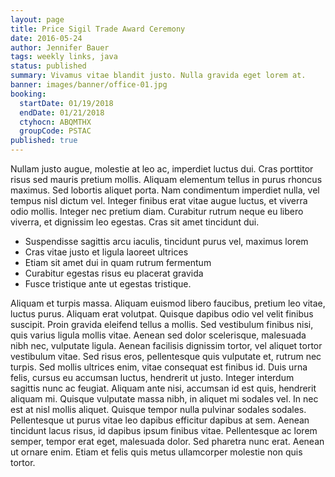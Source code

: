 ```yaml
---
layout: page
title: Price Sigil Trade Award Ceremony
date: 2016-05-24
author: Jennifer Bauer
tags: weekly links, java
status: published
summary: Vivamus vitae blandit justo. Nulla gravida eget lorem at.
banner: images/banner/office-01.jpg
booking:
  startDate: 01/19/2018
  endDate: 01/21/2018
  ctyhocn: ABQMTHX
  groupCode: PSTAC
published: true
---
```

Nullam justo augue, molestie at leo ac, imperdiet luctus dui. Cras porttitor risus sed mauris pretium mollis. Aliquam elementum tellus in purus rhoncus maximus. Sed lobortis aliquet porta. Nam condimentum imperdiet nulla, vel tempus nisl dictum vel. Integer finibus erat vitae augue luctus, et viverra odio mollis. Integer nec pretium diam. Curabitur rutrum neque eu libero viverra, et dignissim leo egestas. Cras sit amet tincidunt dui.

* Suspendisse sagittis arcu iaculis, tincidunt purus vel, maximus lorem
* Cras vitae justo et ligula laoreet ultrices
* Etiam sit amet dui in quam rutrum fermentum
* Curabitur egestas risus eu placerat gravida
* Fusce tristique ante ut egestas tristique.

Aliquam et turpis massa. Aliquam euismod libero faucibus, pretium leo vitae, luctus purus. Aliquam erat volutpat. Quisque dapibus odio vel velit finibus suscipit. Proin gravida eleifend tellus a mollis. Sed vestibulum finibus nisi, quis varius ligula mollis vitae. Aenean sed dolor scelerisque, malesuada nibh nec, vulputate ligula. Aenean facilisis dignissim tortor, vel aliquet tortor vestibulum vitae. Sed risus eros, pellentesque quis vulputate et, rutrum nec turpis. Sed mollis ultrices enim, vitae consequat est finibus id. Duis urna felis, cursus eu accumsan luctus, hendrerit ut justo.
Integer interdum sagittis nunc ac feugiat. Aliquam ante nisi, accumsan id est quis, hendrerit aliquam mi. Quisque vulputate massa nibh, in aliquet mi sodales vel. In nec est at nisl mollis aliquet. Quisque tempor nulla pulvinar sodales sodales. Pellentesque ut purus vitae leo dapibus efficitur dapibus at sem. Aenean tincidunt lacus risus, id dapibus ipsum finibus vitae. Pellentesque ac lorem semper, tempor erat eget, malesuada dolor. Sed pharetra nunc erat. Aenean ut ornare enim. Etiam et felis quis metus ullamcorper molestie non quis tortor.
